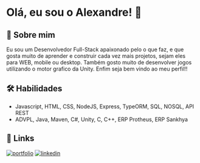 # Olá, eu sou o Alexandre! 👋

## 🚀 Sobre mim

Eu sou um Desenvolvedor Full-Stack apaixonado pelo o que faz, e que gosta muito
de aprender e construir cada vez mais projetos, sejam eles para WEB, mobile
ou desktop. Também gosto muito de desenvolver jogos utilizando o motor grafico da
Unity. Enfim seja bem vindo ao meu perfil!!

## 🛠 Habilidades

- Javascript, HTML, CSS, NodeJS, Express, TypeORM, SQL, NOSQL, API REST 
- ADVPL, Java, Maven, C#, Unity, C, C++, ERP Protheus, ERP Sankhya

## 🔗 Links

[![portfolio](https://img.shields.io/badge/meu_portfolio-000?style=for-the-badge&logo=ko-fi&logoColor=white)](https://alexandremrrocha.github.io/#portfolio)
[![linkedin](https://img.shields.io/badge/linkedin-0A66C2?style=for-the-badge&logo=linkedin&logoColor=white)](https://www.linkedin.com/in/alexandre-miranda-rezende-rocha-3a69131a0/)
